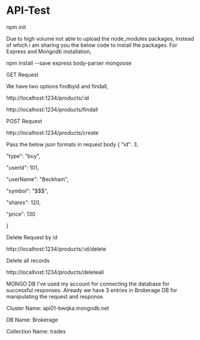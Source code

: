 # API-Test

npm init

 
Due to high volume not able to upload the node_modules packages, Instead of which i am sharing you the below code to install the packages.
For Express and Mongodb installation,

npm install --save express body-parser mongoose


GET Request

We have two options findbyid and findall,

http://localhost:1234/products/:id

http://localhost:1234/products/findall


POST Request

http://localhost:1234/products/create


Pass the below json formats in request body 
{
"id": 3,

"type": "buy",

"userId": 101,

"userName": "Beckham",

"symbol": "$$$",

"shares": 120,

"price": 130

}


Delete Request by id

http://localhost:1234/products/:id/delete


Delete all records


http://localhost:1234/products/deleteall


MONGO DB
I've used my account for connecting the database for successful responses.
Already we have 3 entries in Brokerage DB for manipulating the request and response.

Cluster Name: api01-bwqka.mongodb.net

DB Name: Brokerage

Collection Name: trades

